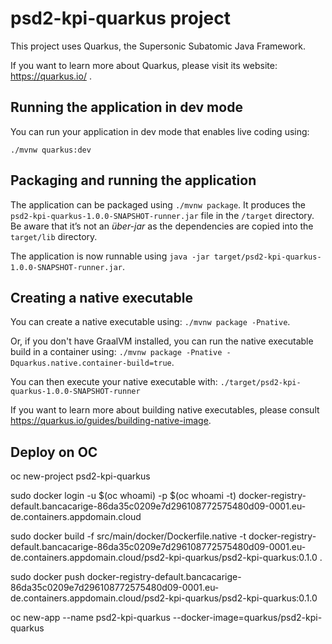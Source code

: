 # psd2-kpi-quarkus project

This project uses Quarkus, the Supersonic Subatomic Java Framework.

If you want to learn more about Quarkus, please visit its website: https://quarkus.io/ .

## Running the application in dev mode

You can run your application in dev mode that enables live coding using:
```
./mvnw quarkus:dev
```

## Packaging and running the application

The application can be packaged using `./mvnw package`.
It produces the `psd2-kpi-quarkus-1.0.0-SNAPSHOT-runner.jar` file in the `/target` directory.
Be aware that it’s not an _über-jar_ as the dependencies are copied into the `target/lib` directory.

The application is now runnable using `java -jar target/psd2-kpi-quarkus-1.0.0-SNAPSHOT-runner.jar`.

## Creating a native executable

You can create a native executable using: `./mvnw package -Pnative`.

Or, if you don't have GraalVM installed, you can run the native executable build in a container using: `./mvnw package -Pnative -Dquarkus.native.container-build=true`.

You can then execute your native executable with: `./target/psd2-kpi-quarkus-1.0.0-SNAPSHOT-runner`

If you want to learn more about building native executables, please consult https://quarkus.io/guides/building-native-image.

## Deploy on OC

oc new-project psd2-kpi-quarkus

sudo docker login -u $(oc whoami) -p $(oc whoami -t) docker-registry-default.bancacarige-86da35c0209e7d296108772575480d09-0001.eu-de.containers.appdomain.cloud

sudo docker build -f src/main/docker/Dockerfile.native -t docker-registry-default.bancacarige-86da35c0209e7d296108772575480d09-0001.eu-de.containers.appdomain.cloud/psd2-kpi-quarkus/psd2-kpi-quarkus:0.1.0 .

sudo docker push docker-registry-default.bancacarige-86da35c0209e7d296108772575480d09-0001.eu-de.containers.appdomain.cloud/psd2-kpi-quarkus/psd2-kpi-quarkus:0.1.0

oc new-app --name psd2-kpi-quarkus --docker-image=quarkus/psd2-kpi-quarkus
